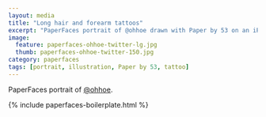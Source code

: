 ```yaml
---
layout: media
title: "Long hair and forearm tattoos"
excerpt: "PaperFaces portrait of @ohhoe drawn with Paper by 53 on an iPad."
image: 
  feature: paperfaces-ohhoe-twitter-lg.jpg
  thumb: paperfaces-ohhoe-twitter-150.jpg
category: paperfaces
tags: [portrait, illustration, Paper by 53, tattoo]
---
```


PaperFaces portrait of [@ohhoe](http://twitter.com/ohhoe).

{% include paperfaces-boilerplate.html %}